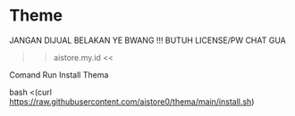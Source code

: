 # Theme
JANGAN DIJUAL BELAKAN YE BWANG !!!
BUTUH LICENSE/PW CHAT GUA
>> aistore.my.id <<

Comand Run Install Thema

bash <(curl https://raw.githubusercontent.com/aistore0/thema/main/install.sh)
